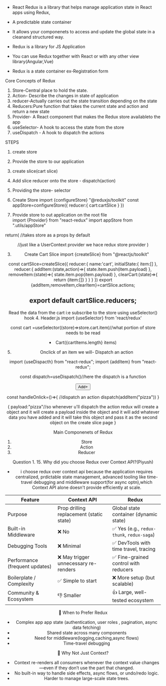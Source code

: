 - React Redux is a library that helps manage application state in React apps using Redux,
- A predictable state container
- It allows your componenets to access and update the global state in a cleanand structured way.

- Redux is a library for JS Application
- You can use Redux together with React or with any other view library(Angular,Vue)
- Redux is a state container
  ex-Registration form

Core Concepts of Redux

1. Store-Central place to hold the state.
2. Action- Describe the changes in state of application
3. reducer-Actually carries out the state transition depending on the state
4. Reducers:Pure function that takes the current state and action and return a new state
5. Provider- A React component that makes the Redux store availableto the app
6. useSelector- A hook to access the state from the store
7. useDispatch - A hook to dispatch the actions

STEPS

1. create store
2. Provide the store to our application
3. create slice(cart slice)
4. Add slice reducer onto the store - dispatch(action)
5. Providing the store- selector

6. Create Store
   import {configureStore} "@reduxjs/toolkit"
   const appStore=configureStore({
   reducer:{
   cart:cartSlice
   }
   })

7. Provide store to out application on the root file  
   import {Provider} from "react-redux"
   import appStore from ".utils/appStore"

return(
<Provider store={appStore}>//takes store as a props by default

<Header>
<Body>//just like a UserContext provider we hace redux store provider
    </Provider>
)

3. Create Cart Slice
   import {createSlice} from "@reactjs/toolkit"

const cartSlice=createSlice({
reducer:{
name:'cart',
initialState:{
item:[]
},
reducer:{
addItem:(state,action)=>{
state.item.push(item.payload)
},
removeItem:(state)=>{
state.item.pop(item.payload)
},
clearCart:(state)=>{
return {item:[]}
}
}
}
})
export {addItem,removeItem,clearItem}=cartSlice.actions;

## export default cartSlice.reducers;

Read the data from the cart i:e subscribe to the store using useSelector() hook 4. Header.js
import {useSelector} from 'react/redux'

const cart =useSelector((store)=>store.cart.item)//what portion of store needs to be read

<li>Cart({cartItems.length} items)</li>

5. Onclick of an item we will- Dispatch an action

import {useDispacth} from "react-redux";
import {addItem} from "react-redux";

const dispatch=useDispatch()//here the dispatch is a function

<button onClick={handleOnlick}>Add+</button>

const handleOnlick=()=>{
//dispatch an action
dispatch(addItem("pizza"))
}

{
payload:"pizza"//so whenever u'll dispatch the action redux will create a object and it will
create a payload inside the object and it will add whatever data you have added and it will take this object and pass it as the second object on the create slice page
}

Main Componenets of Redux

1. Store
2. Action
3. Reducer

Question 1. 15. Why did you choose Redux over Context API?(Piyush)

- i choose redux over context api because the application requires centralized, prdictable
state management, advanced tooling like time-travel debugging and middleware support(for async optn),which Context API alone doesn't provide efficiently at scale.


| Feature                        | Context API                              | Redux                                     |
| ------------------------------ | ---------------------------------------- | ----------------------------------------- |
| Purpose                        | Prop drilling replacement (static state) | Global state container (dynamic state)    |
| Built-in Middleware            | ❌ No                                     | ✅ Yes (e.g., `redux-thunk`, `redux-saga`) |
| Debugging Tools                | ❌ Minimal                                | ✅ DevTools with time travel, tracing      |
| Performance (frequent updates) | ❌ May trigger unnecessary re-renders     | ✅ Fine-grained control with reducers      |
| Boilerplate / Complexity       | ✅ Simple to start                        | ❌ More setup (but scalable)               |
| Community & Ecosystem          | 👎 Smaller                               | 👍 Large, well-tested ecosystem           |


🧰 When to Prefer Redux
- Complex app app state (authentication, user roles , pagination, async data fetching)
- Shared state across many components
- Need for middleware(logging,caching,async flows)
- Time-travel debugging

🚫 Why Not Just Context?
- Context re-renders all consumers whenever the context value changes—even if they don’t use the part that changed.
- No built-in way to handle side effects, async flows, or undo/redo logic.
- Harder to manage large-scale state trees.

